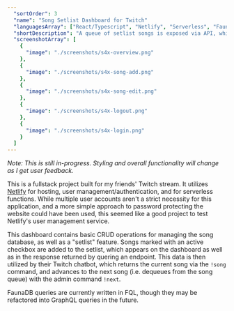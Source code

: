 ```yaml
---
  "sortOrder": 3
  "name": "Song Setlist Dashboard for Twitch"
  "languagesArray": ["React/Typescript", "Netlify", "Serverless", "FaunaDB"]
  "shortDescription": "A queue of setlist songs is exposed via API, which can be queried and used by a Twitch chatbot."
  "screenshotArray": [
    {
      "image": "./screenshots/s4x-overview.png"
    },
    {
      "image": "./screenshots/s4x-song-add.png"
    },
    {
      "image": "./screenshots/s4x-song-edit.png"
    },
    {
      "image": "./screenshots/s4x-logout.png"
    },
    {
      "image": "./screenshots/s4x-login.png"
    }
  ]
---
```


_Note: This is still in-progress. Styling and overall functionality will change as I get user feedback._

This is a fullstack project built for my friends' Twitch stream. It utilizes <a href="https://netlify.com" target="_blank">Netlify</a> for hosting, user management/authentication, and for serverless functions. While multiple user accounts aren't a strict necessity for this application, and a more simple approach to password protecting the website could have been used, this seemed like a good project to test Netlify's user management service.

This dashboard contains basic CRUD operations for managing the song database, as well as a "setlist" feature. Songs marked with an active checkbox are added to the setlist, which appears on the dashboard as well as in the response returned by quering an endpoint. This data is then utilized by their Twitch chatbot, which returns the current song via the `!song` command, and advances to the next song (i.e. dequeues from the song queue) with the admin command `!next`.

FaunaDB queries are currently written in FQL, though they may be refactored into GraphQL queries in the future.
